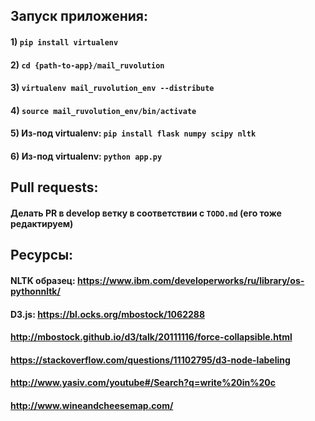 ## Запуск приложения:
#### 1) `pip install virtualenv`
#### 2) `cd {path-to-app}/mail_ruvolution`
#### 3) `virtualenv mail_ruvolution_env --distribute`
#### 4) `source mail_ruvolution_env/bin/activate`
#### 5) Из-под virtualenv: `pip install flask numpy scipy nltk`
#### 6) Из-под virtualenv: `python app.py`

## Pull requests:
#### Делать PR в develop ветку в соответствии с `TODO.md` (его тоже редактируем)

## Ресурсы:
#### NLTK образец: https://www.ibm.com/developerworks/ru/library/os-pythonnltk/
#### D3.js: https://bl.ocks.org/mbostock/1062288
#### http://mbostock.github.io/d3/talk/20111116/force-collapsible.html
#### https://stackoverflow.com/questions/11102795/d3-node-labeling

#### http://www.yasiv.com/youtube#/Search?q=write%20in%20c
#### http://www.wineandcheesemap.com/
